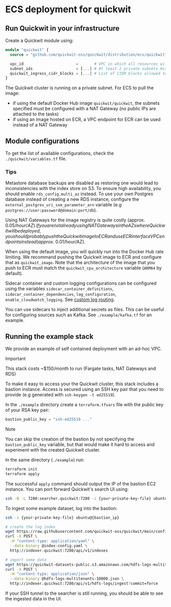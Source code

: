 # ECS deployment for quickwit

## Run Quickwit in your infrastructure

Create a Quickwit module using:

```terraform
module "quickwit" {
  source = "github.com/quickwit-oss/quickwit/distribution/ecs/quickwit"

  vpc_id                       =       # VPC in which all resources will be created
  subnet_ids                   = [...] # At least 2 private subnets must be specified
  quickwit_ingress_cidr_blocks = [...] # List of CIDR blocks allowed to access to the Quickwit API
}
```

The Quickwit cluster is running on a private subnet. For ECS to pull the image:
- if using the default Docker Hub image `quickwit/quickwit`, the subnets
specified must be configured with a NAT Gateway (no public IPs are attached to
the tasks)
- if using an image hosted on ECR, a VPC endpoint for ECR can be used instead of
a NAT Gateway


## Module configurations

To get the list of available configurations, check the `./quickwit/variables.tf`
file.

### Tips

Metastore database backups are disabled as restoring one would lead to
inconsistencies with the index store on S3. To ensure high availability, you
should enable `rds_config.multi_az` instead. To use your own Postgres database
instead of creating a new RDS instance, configure the
`external_postgres_uri_ssm_parameter_arn` variable (e.g
`postgres://user:password@domain:port/db`).

Using NAT Gateways for the image registry is quite costly (approx. $0.05/hour/AZ). If
you are not already using NAT Gateways in the AZs where Quickwit will be
deployed, you should probably push the Quickwit image to ECR and use ECR
interface VPC endpoints instead (approx. ~$0.01/hour/AZ).

When using the default image, you will quickly run into the Docker Hub rate
limiting. We recommand pushing the Quickwit image to ECR and configure that as
`quickwit_image`. Note that the architecture of the image that you push to ECR
must match the `quickwit_cpu_architecture` variable (`ARM64` by default).

Sidecar container and custom logging configurations can be configured using the
variables `sidecar_container_definitions`, `sidecar_container_dependencies`,
`log_configuration`, `enable_cloudwatch_logging`. See [custom log
routing](https://docs.aws.amazon.com/AmazonECS/latest/developerguide/using_firelens.html).

You can use sidecars to inject additional secrets as files. This can be
useful for configuring sources such as Kafka. See `./example/kafka.tf` for an
example.

## Running the example stack

We provide an example of self contained deployment with an ad-hoc VPC. 

> [!IMPORTANT]
> This stack costs ~$150/month to run (Fargate tasks, NAT Gateways
> and RDS)

To make it easy to access your the Quickwit cluster, this stack includes a
bastion instance. Access is secured using an SSH key pair that you need to
provide (e.g generated with `ssh-keygen -t ed25519`).

In the `./example` directory create a `terraform.tfvars` file with the public
key of your RSA key pair:

```terraform
bastion_public_key = "ssh-ed25519 ..."
```

> [!NOTE]
> You can skip the creation of the bastion by not specifying the
> `bastion_public_key` variable, but that would make it hard to access and
> experiment with the created Quickwit cluster.

In the same directory (`./example`) run:

```bash
terraform init
terraform apply
```

The successful `apply` command should output the IP of the bastion EC2 instance.
You can port forward Quickwit's search UI using:

```bash
ssh -N -L 7280:searcher.quickwit:7280 -i {your-private-key-file} ubuntu@{bastion_ip}
```

To ingest some example dataset, log into the bastion:

```bash
ssh -i {your-private-key-file} ubuntu@{bastion_ip}

# create the log index
wget https://raw.githubusercontent.com/quickwit-oss/quickwit/main/config/tutorials/hdfs-logs/index-config.yaml
curl -X POST \
  -H "content-type: application/yaml" \
  --data-binary @index-config.yaml \
  http://indexer.quickwit:7280/api/v1/indexes

# import some data
wget https://quickwit-datasets-public.s3.amazonaws.com/hdfs-logs-multitenants-10000.json
curl -X POST \
  -H "content-type: application/json" \
  --data-binary @hdfs-logs-multitenants-10000.json \
  http://indexer.quickwit:7280/api/v1/hdfs-logs/ingest?commit=force
```

If your SSH tunnel to the searcher is still running, you should be able to see
the ingested data in the UI.
